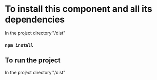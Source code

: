# To install this component and all its dependencies

In the project directory "/dist"

### `npm install` 

## To run the project

In the project directory "/dist"